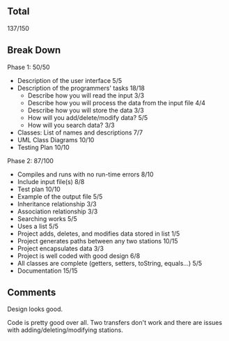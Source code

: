 ## Total

137/150

## Break Down

Phase 1: 50/50

- Description of the user interface 5/5
- Description of the programmers' tasks 18/18
  - Describe how you will read the input 3/3
  - Describe how you will process the data from the input file 4/4
  - Describe how you will store the data 3/3
  - How will you add/delete/modify data? 5/5
  - How will you search data? 3/3
- Classes: List of names and descriptions 7/7
- UML Class Diagrams 10/10
- Testing Plan 10/10

Phase 2: 87/100

- Compiles and runs with no run-time errors 8/10
- Include input file(s) 8/8
- Test plan 10/10
- Example of the output file 5/5
- Inheritance relationship 3/3
- Association relationship 3/3
- Searching works 5/5
- Uses a list 5/5
- Project adds, deletes, and modifies data stored in list 1/5
- Project generates paths between any two stations 10/15
- Project encapsulates data 3/3
- Project is well coded with good design 6/8
- All classes are complete (getters, setters, toString, equals...) 5/5
- Documentation 15/15

## Comments

Design looks good.

Code is pretty good over all. Two transfers don't work and there are issues with adding/deleting/modifying stations.

